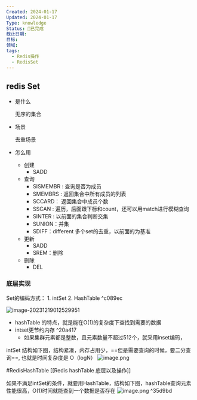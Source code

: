 ```yaml
---
Created: 2024-01-17
Updated: 2024-01-17
Type: knowledge
Status: 🎃已完成
截止日期: 
目标: 
领域: 
tags:
  - Redis操作
  - RedisSet
---
```



## redis Set

- 是什么 

  无序的集合

 - 场景 

   去重场景

 - 怎么用

    -  创建
        -  SADD 
    -  查询
        -  SISMEMBR : 查询是否为成员
        -  SMEMBRS : 返回集合中所有成员的列表 
        -  SCCARD： 返回集合中成员个数
        -   SSCAN : 遍历，后面跟下标和count，还可以用match进行模糊查询
        -  SINTER : 以前面的集合判断交集
        -  SUNION：并集
        -  SDIFF：different 多个set的去重，以前面的为基准
    -  更新
        -  SADD
        -  SREM：删除
    -  删除
        -  DEL

###  底层实现

Set的编码方式：
	1. intSet
	2. HashTable ^c089ec

![image-20231219012529951](D:\\study\img\image-20231219012529951.png)

- hashTable 的特点，就是能在O(1)的复杂度下查找到需要的数据
- intset更节约内存 ^20a417
	- 如果集群元素都是整数，且元素数量不超过512个，就采用inset编码，

intSet 结构如下图，结构紧凑，内存占用少，==但是需要查询的时候，要二分查询==, 也就是时间复杂度是 O（logN）
	![image.png](https://obsidian-pic-1317906728.cos.ap-nanjing.myqcloud.com/obsidian/20240105010432.png)

#RedisHashTable [[Redis hashTable 底层以及操作]]

如果不满足intSet的条件，就要用HashTable，结构如下图，hashTable查询元素性能很高，O(1)时间就能查到一个数据是否存在
	![image.png](https://obsidian-pic-1317906728.cos.ap-nanjing.myqcloud.com/obsidian/20240105010603.png) ^35d9bd
